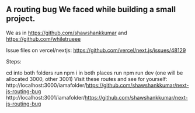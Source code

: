 ## A routing bug We faced while building a small project.

We as in https://github.com/shawshankkumar
and https://github.com/whiletrueee

Issue files on vercel/nextjs: https://github.com/vercel/next.js/issues/48129

Steps:

cd into both folders
run npm i in both places
run npm run dev (one will be allocated 3000, other 3001)
Visit these routes and see for yourself: 
http://localhost:3000/iamafolder/https://github.com/shawshankkumar/next-js-routing-bug
http://localhost:3001/iamafolder/https://github.com/shawshankkumar/next-js-routing-bug
